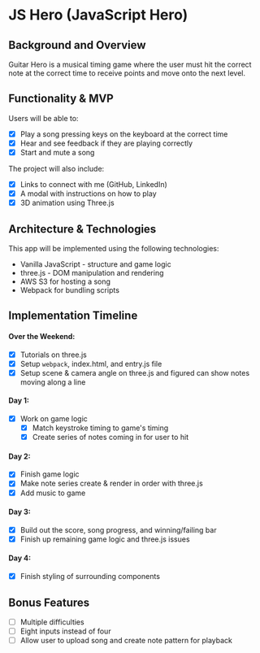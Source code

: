 # JS Hero (JavaScript Hero)
## Background and Overview
Guitar Hero is a musical timing game where the user must hit the correct note at the correct time to receive points and move onto the next level.

## Functionality & MVP
Users will be able to:
 - [X] Play a song pressing keys on the keyboard at the correct time
 - [X] Hear and see feedback if they are playing correctly
 - [X] Start and mute a song

The project will also include:
 - [X] Links to connect with me (GitHub, LinkedIn)
 - [X] A modal with instructions on how to play
 - [X] 3D animation using Three.js

## Architecture & Technologies
This app will be implemented using the following technologies:
  * Vanilla JavaScript - structure and game logic
  * three.js - DOM manipulation and rendering
  * AWS S3 for hosting a song
  * Webpack for bundling scripts

## Implementation Timeline
#### Over the Weekend:
 - [X] Tutorials on three.js
 - [X] Setup `webpack`, index.html, and entry.js file
 - [X] Setup scene & camera angle on three.js and figured can show notes moving along a line

#### Day 1:
 - [X] Work on game logic
   - [X] Match keystroke timing to game's timing
   - [X] Create series of notes coming in for user to hit

#### Day 2:
 - [X] Finish game logic
 - [X] Make note series create & render in order with three.js
 - [X] Add music to game

#### Day 3:
 - [X] Build out the score, song progress, and winning/failing bar
 - [X] Finish up remaining game logic and three.js issues

#### Day 4:
 - [X] Finish styling of surrounding components

## Bonus Features
 - [ ] Multiple difficulties
 - [ ] Eight inputs instead of four
 - [ ] Allow user to upload song and create note pattern for playback
